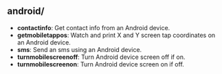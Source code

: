 
## android/

* **contactinfo**: Get contact info from an Android device.
* **getmobiletappos**: Watch and print X and Y screen tap coordinates on an Android device.
* **sms**: Send an sms using an Android device.
* **turnmobilescreenoff**: Turn Android device screen off if on.
* **turnmobilescreenon**: Turn Android device screen on if off.
